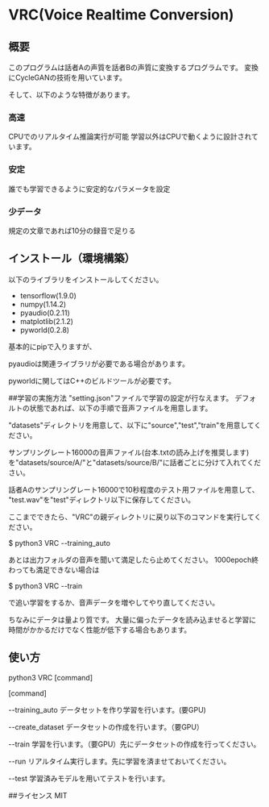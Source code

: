 # VRC(Voice Realtime Conversion)
## 概要
 このプログラムは話者Aの声質を話者Bの声質に変換するプログラムです。
変換にCycleGANの技術を用いています。
 
 そして、以下のような特徴があります。

### 高速
CPUでのリアルタイム推論実行が可能
学習以外はCPUで動くように設計されています。 
### 安定
誰でも学習できるように安定的なパラメータを設定

### 少データ
規定の文章であれば10分の録音で足りる

## インストール（環境構築）
以下のライブラリをインストールしてください。

- tensorflow(1.9.0)
- numpy(1.14.2)
- pyaudio(0.2.11)
- matplotlib(2.1.2)
- pyworld(0.2.8)

基本的にpipで入りますが、

pyaudioは関連ライブラリが必要である場合があります。

pyworldに関してはC++のビルドツールが必要です。


##学習の実施方法
"setting.json"ファイルで学習の設定が行なえます。
デフォルトの状態であれば、以下の手順で音声ファイルを用意します。

"datasets"ディレクトリを用意して、以下に"source","test","train"を用意してください。

サンプリングレート16000の音声ファイル(台本.txtの読み上げを推奨します)
を"datasets/source/A/"と"datasets/source/B/"に話者ごとに分けて入れてください。

話者Aのサンプリングレート16000で10秒程度のテスト用ファイルを用意して、
"test.wav"を"test"ディレクトリ以下に保存してください。

ここまでできたら、"VRC"の親ディレクトリに戻り以下のコマンドを実行してください。

$ python3 VRC --training_auto

あとは出力フォルダの音声を聞いて満足したら止めてください。
1000epoch終わっても満足できない場合は

$ python3 VRC --train

で追い学習をするか、音声データを増やしてやり直してください。

ちなみにデータは量より質です。
大量に偏ったデータを読み込ませると学習に時間がかかるだけでなく性能が低下する場合もあります。

## 使い方
python3 VRC \[command\] 
 
\[command\]
 
--training_auto データセットを作り学習を行います。(要GPU)
 
--create_dataset データセットの作成を行います。（要GPU）
 
--train 学習を行います。（要GPU）先にデータセットの作成を行ってください。
 
--run   リアルタイム実行します。先に学習を済ませておいてください。
 
--test  学習済みモデルを用いてテストを行います。



##ライセンス
MIT
